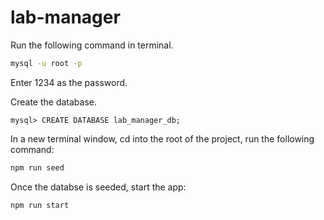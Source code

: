 # lab-manager

Run the following command in terminal.
```bash
mysql -u root -p
```

Enter 1234 as the password.

Create the database.
```mysql
mysql> CREATE DATABASE lab_manager_db;
```

In a new terminal window, cd into the root of the project, run the following command:
```bash
npm run seed
```

Once the databse is seeded, start the app:
```bash
npm run start
```
